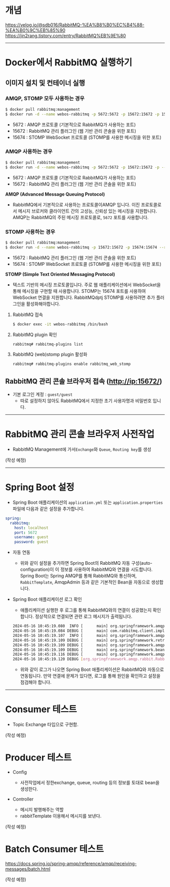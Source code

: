 # 개념
https://velog.io/@sdb016/RabbitMQ-%EA%B8%B0%EC%B4%88-%EA%B0%9C%EB%85%90
https://jin2rang.tistory.com/entry/RabbitMQ%EB%9E%80

---
# Docker에서 RabbitMQ 실행하기
## 이미지 설치 및 컨테이너 실행
### AMQP, STOMP 모두 사용하는 경우

```bash
$ docker pull rabbitmq:management
$ docker run -d --name webos-rabbitmq -p 5672:5672 -p 15672:15672 -p 15674:15674 --restart=unless-stopped rabbitmq:management
```

- 5672 : AMQP 프로토콜 (기본적으로 RabbitMQ가 사용하는 포트)
- 15672 : RabbitMQ 관리 플러그인 (웹 기반 관리 콘솔을 위한 포트)
- 15674 : STOMP WebSocket 프로토콜 (STOMP를 사용한 메시징을 위한 포트)

### AMQP 사용하는 경우

```bash
$ docker pull rabbitmq:management
$ docker run -d --name webos-rabbitmq -p 5672:5672 -p 15672:15672 -p --restart=unless-stopped rabbitmq:management
```

- 5672 : AMQP 프로토콜 (기본적으로 RabbitMQ가 사용하는 포트)
- 15672 : RabbitMQ 관리 플러그인 (웹 기반 관리 콘솔을 위한 포트)

**AMQP (Advanced Message Queuing Protocol)**
- RabbitMQ에서 기본적으로 사용하는 프로토콜이AMQP 입니다.  이진 프로토콜로서 메시지 브로커와 클라이언트 간의 고성능, 신뢰성 있는 메시징을 지원합니다. AMQP는 RabbitMQ의 주된 메시징 프로토콜로, `5672` 포트를 사용합니다.

### STOMP 사용하는 경우 

```bash
$ docker pull rabbitmq:management
$ docker run -d --name webos-rabbitmq -p 15672:15672 -p 15674:15674 --restart=unless-stopped rabbitmq:management
```

- 15672 : RabbitMQ 관리 플러그인 (웹 기반 관리 콘솔을 위한 포트)
- 15674 : STOMP WebSocket 프로토콜 (STOMP를 사용한 메시징을 위한 포트)

**STOMP (Simple Text Oriented Messaging Protocol)**
- 텍스트 기반의 메시징 프로토콜입니다. 주로 웹 애플리케이션에서 WebSocket을 통해 메시징을 구현할 때 사용합니다. STOMP는 15674 포트를 사용하여 WebSocket 연결을 지원합니다. RabbitMQdptj STOMP를 사용하려면 추가 플러그인을 활성화해야합니다.


1. RabbitMQ 접속

    ```bash
    $ docker exec -it webos-rabbitmq /bin/bash
    ```


1. RabbitMQ plugin 확인

    ```bash
    rabbitmq# rabbitmq-plugins list
    ```


1. RabbitMQ (web)stomp plugin 활성화

    ```bash
    rabbitmq# rabbitmq-plugins enable rabbitmq_web_stomp
    ```

## RabbitMQ 관리 콘솔 브라우저 접속 ([http://ip:15672/](http://localhost:15672/))
- 기본 로그인 계정 : `guest/guest`
    - 따로 설정하지 않아도 RabbitMQ에서 지정한 초기 사용자명과 비밀번호 입니다.

---
# RabbitMQ 관리 콘솔 브라우저 사전작업

- RabbitMQ Management에 가서`Exchange`와 `Queue`, `Routing key`를 생성

(작성 예정)


---
# Spring Boot 설정
- Spring Boot 애플리케이션의 `application.yml` 또는 `application.properties` 파일에 다음과 같은 설정을 추가합니다.

```yaml
spring:
  rabbitmq:
    host: localhost
    port: 5672
    username: guest
    password: guest
```

- 자동 연동
    - 위와 같이 설정을 추가하면 Spring Boot의 RabbitMQ 자동 구성(auto-configuration)이 이 정보를 사용하여 RabbitMQ와 연결을 시도합니다. Spring Boot는 Spring AMQP를 통해 RabbitMQ와 통신하며, `RabbitTemplate`, AmqpAdmin 등과 같은 기본적인 Bean을 자동으로 생성합니다.

- Spring Boot 애플리케이션 로그 확인
    - 애플리케이션 실행한 후 로그를 통해 RabbitMQ와의 연결이 성공했는지 확인합니다. 정상적으로 연결되면 관련 로그 메시지가 출력됩니다.

    ```bash
    2024-05-16 10:45:19.080  INFO [      main] org.springframework.amqp.rabbit.connection.CachingConnectionFactory:666 : Attempting to connect to: [localhost:5672]
    2024-05-16 10:45:19.084 DEBUG [      main] com.rabbitmq.client.impl.ConsumerWorkService:40 : Creating executor service with 8 thread(s) for consumer work service
    2024-05-16 10:45:19.107  INFO [      main] org.springframework.amqp.rabbit.connection.CachingConnectionFactory:608 : Created new connection: rabbitConnectionFactory#3661b732:0/SimpleConnection@3539cf45 [delegate=amqp://guest@127.0.0.1:5672/, localPort=60323]
    2024-05-16 10:45:19.109 DEBUG [      main] org.springframework.retry.support.RetryTemplate:330 : Retry: count=0
    2024-05-16 10:45:19.109 DEBUG [      main] org.springframework.amqp.rabbit.core.RabbitAdmin:658 : Initializing declarations
    2024-05-16 10:45:19.109 DEBUG [      main] org.springframework.beans.factory.support.DefaultListableBeanFactory:225 : Creating shared instance of singleton bean 'jpaMappingContext'
    2024-05-16 10:45:19.116 DEBUG [      main] org.springframework.amqp.rabbit.core.RabbitAdmin:696 : Nothing to declare
    2024-05-16 10:45:19.120 DEBUG [org.springframework.amqp.rabbit.RabbitListenerEndpointContainer#0-1] org.springframework.amqp.rabbit.listener.BlockingQueueConsumer:620 : Starting consumer Consumer@333efb51: tags=[[]], channel=null, acknowledgeMode=AUTO local queue size=0
    ```

    - 위와 같이 로그가 나오면 Spring Boot 애플리케이션은 RabbitMQ와 자동으로 연동됩니다. 만약 연결에 문제가 있다면, 로그를 통해 원인을 확인하고 설정을 점검해야 합니다.


---
# Consumer 테스트
- Topic Exchange 타입으로 구현함.

(작성 예정)


# Producer 테스트

- Config
    - 사전작업에서 정한exchange, queue, routing 등의 정보를 토대로 bean을 생성한다.

- Controller
    - 메시지 발행해주는 역할
    - rabbitTemplate 이용해서 메시지를 보낸다.
      
(작성 예정)

# Batch Consumer 테스트
https://docs.spring.io/spring-amqp/reference/amqp/receiving-messages/batch.html

(작성 예정)

